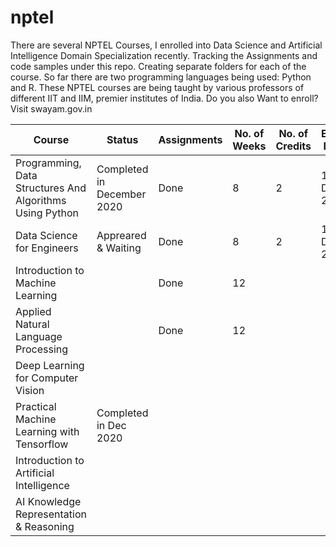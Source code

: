 # nptel
There are several NPTEL Courses, I enrolled into Data Science and Artificial Intelligence Domain Specialization recently.  Tracking the Assignments and code samples under this repo.  Creating separate folders for each of the course.  So far there are two programming languages being used: Python and R.  These NPTEL courses are being taught by various professors of different IIT and IIM, premier institutes of India.  Do you also Want to enroll? Visit swayam.gov.in


<table>
<thead>
  <tr>
    <th>Course</th>
    <th>Status</th>
    <th>Assignments</th>
    <th>No. of Weeks<br></th>
    <th>No. of Credits</th>
    <th>Exam Date</th>

  </tr>
</thead>
<tbody>
  <tr>
    <td>Programming, Data Structures And Algorithms Using Python</td>
    <td>Completed in December 2020</td>
    <td>Done</td>
    <td>8</td>
    <td>2</td>
    <td>18-Dec-2020</td>
   
  </tr>
  <tr>
    <td>Data Science for Engineers</td>
    <td>Appreared & Waiting </td>
    <td>Done</td>
    <td>8</td>
    <td>2</td>
    <td>18-Dec-2020</td>
  </tr>
  <tr>
    <td>Introduction to Machine Learning</td>
    <td></td>
    <td>Done</td>
    <td>12</td>
    <td></td>
    <td></td>
 
  </tr>
  <tr>
    <td>Applied Natural Language Processing</td>
    <td></td>
    <td>Done</td>
    <td>12</td>
    <td></td>
    <td></td>
  
  </tr>
  <tr>
    <td>Deep Learning for Computer Vision</td>
    <td></td>
    <td></td>
    <td></td>
    <td></td>
    <td></td>


  </tr>
  <tr>
    <td>Practical Machine Learning with Tensorflow</td>
    <td>Completed in Dec 2020</td>
    <td></td>
    <td></td>
    <td></td>
    <td></td>
    <td></td>
 
  </tr>
   <tr>
    <td>Introduction to Artificial Intelligence</td>
    <td></td>
    <td></td>
    <td></td>
    <td></td>
    <td></td>

  
  </tr>
   <tr>
    <td>AI Knowledge Representation & Reasoning</td>
    <td></td>
    <td></td>
    <td></td>
    <td></td>
    <td></td>

  </tr>
</tbody>
</table>
